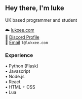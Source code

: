 ## Hey there, I'm luke
UK based programmer and student 

☁️ [lukxee.com](https://lukxee.com/)  
💬 [Discord Profile](https://discord.com/users/261082913334886401)  
📧 [Email](mailto:me@luke.lgbt) `l@lukxee.com`

### Experience
• Python (Flask)  
• Javascript  
• Node.js  
• React  
• HTML + CSS  
• Lua
